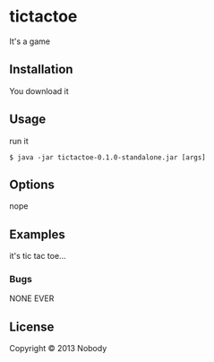 # tictactoe

It's a game

## Installation

You download it

## Usage

run it

    $ java -jar tictactoe-0.1.0-standalone.jar [args]

## Options

nope

## Examples

it's tic tac toe...

### Bugs

NONE EVER

## License

Copyright © 2013 Nobody


